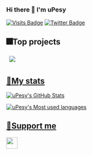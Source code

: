 ### Hi there 👋 I'm uPesy

[![Visits Badge](https://badges.pufler.dev/visits/uPesy/uPesy)]()
[![Twitter Badge](https://img.shields.io/badge/Twitter-Profile-informational?style=flat&logo=twitter&logoColor=white&color=1CA2F1)](https://twitter.com/_uPesy)


## :fireworks:Top projects

<a href="https://github.com/uPesy/easyeda2kicad.py">
  <img align="center" style="margin:0.5rem" src="https://github-readme-stats.vercel.app/api/pin?username=uPesy&repo=easyeda2kicad.py&theme=default_repocard" />

## :rocket:My stats 

![uPesy's GitHub Stats](https://github-readme-stats.vercel.app/api?username=uPesy&show_icons=true&theme=default)

![uPesy's Most used languages](https://github-readme-stats.vercel.app/api/top-langs/?username=uPesy&theme=default&layout=compact&hide=makefile)

## :gift:Support me
<a href="https://www.buymeacoffee.com/upesy" target="_blank"><img src="https://www.buymeacoffee.com/assets/img/custom_images/orange_img.png" height="30px"/></a>
<!-- <a href="https://ko-fi.com/I3I364QTM" target="_blank"><img src="https://ko-fi.com/img/githubbutton_sm.svg" height="30px"/></a>  <a href="https://github.com/sponsors/Bouni" target="_blank"><img src="https://img.shields.io/badge/-Github Sponsor-fafbfc?style=flat&logo=GitHub%20Sponsors" height="30px"/></a> -->
